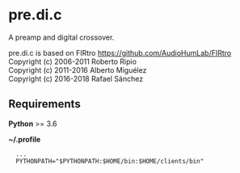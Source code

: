 # pre.di.c
A preamp and digital crossover.

pre.di.c is based on FIRtro https://github.com/AudioHumLab/FIRtro  
Copyright (c) 2006-2011 Roberto Ripio  
Copyright (c) 2011-2016 Alberto Miguélez  
Copyright (c) 2016-2018 Rafael Sánchez  

## Requirements

**Python** >= 3.6

**~/.profile**
```
  ...
  PYTHONPATH="$PYTHONPATH:$HOME/bin:$HOME/clients/bin"
```
